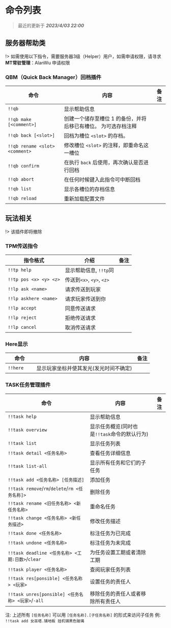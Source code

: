 # 命令列表
>最近的更新于 ***2023/4/03 22:00***

## 服务器帮助类 
!> 如需使用以下指令，需要服务器3级（Helper）用户，如需申请权限，请寻求 **MT常驻管理**：AlanWu 申请权限

### QBM（Quick Back Manager）回档插件

| **命令**                          | **内容**                                     | **备注**  |
|-----------------------------------|----------------------------------------------|-----------|
| `!!qb     `                       | 显示帮助信息                                     |
| `!!qb make [<comment>]`           | 创建一个储存至槽位 1 的备份，并将后移已有槽位。<comment> 为可选存档注释 |
| `!!qb back [<slot>]`              | 回档为槽位 `<slot>` 的存档。                        |
| `!!qb rename <slot> <comment>`    | 修改槽位 `<slot>` 的注释，即重命名这一槽位                 |
| `!!qb confirm`                    | 在执行 `back` 后使用，再次确认是否进行回档                  |
| `!!qb abort`                      | 在任何时候键入此指令可中断回档                            |
| `!!qb list`                       | 显示各槽位的存档信息                                 |
| `!!qb reload`                     | 重新加载配置文件                                   |

## 玩法相关
!> 该插件即将撤除

### TPM传送指令

|                **指令格式** | **介绍** |**备注** |
|------------------------|-----|-----|
| `!!tp help`            | 显示帮助信息, `!!tp`同 |
| `!!tp pos <x> <y> <z>` | 传送到`<x>`, `<y>`, `<z>` |
| `!!lp ask <name>`      | 请求传送到玩家 |
| `!!lp askhere <name>`  | 请求玩家传送到你 |
| `!!lp accept`          | 同意传送请求 |
| `!!lp reject`          | 拒绝传送请求 |
| `!!lp cancel`          | 取消传送请求 |

### Here显示

| **命令**      | **内容**               | **备注**  |
|-------------|----------------------|-----------|
| `!!here   ` | 显示玩家坐标并使其发光(发光时间不确定) |


### TASK任务管理插件

| **命令**                                                 | **内容**                      | **备注**    |
|--------------------------------------------------------|-----------------------------|-----------|
| `!!task help`                                          | 显示帮助信息                      |
| `!!task overview`                                      | 显示任务概览(同时也是`!!task`命令的默认行为) |
| `!!task list`                                          | 显示任务列表                      |
| `!!task detail <任务名称>`                                 | 查看任务详细信息                    |
| `!!task list-all`                                      | 显示所有任务和它们的子任务               |
| `!!task add <任务名称> [任务描述]`                             | 添加任务                        |
| `!!task remove`/`rm`/`delete`/`rm <任务名称]>`             | 删除任务                        |
| `!!task rename <旧任务名称> <新任务名称>`                        | 重命名任务                       |
| `!!task change <任务名称> <新任务描述>`                         | 修改任务描述                      |
| `!!task done <任务名称>`                                   | 标注任务为已完成                    |
| `!!task undone <任务名称>`                                 | 标注任务为未完成                    |
| `!!task deadline <任务名称> <工期:日数>`/`clear`               | 为任务设置工期或者清除工期               |
| `!!task player <任务名称>`                                 | 查阅玩家任务列表                    |
| `!!task res[ponsible] <任务名称> <玩家>`                     | 设置任务的责任人                    |
| `!!task unres[ponsible] <任务名称> <玩家>`/`-all`            | 移除任务的责任人或者移除所有责任人           |

注: 上述所有 `[任务名称]` 可以用 `[任务名称].[子任务名称]` 的形式来访问子任务
例: `!!task add 女巫塔.铺地板 挂机铺黑色玻璃`

